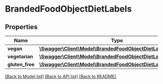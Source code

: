# BrandedFoodObjectDietLabels

## Properties
Name | Type | Description | Notes
------------ | ------------- | ------------- | -------------
**vegan** | [**\Swagger\Client\Model\BrandedFoodObjectDietLabelsVegan**](BrandedFoodObjectDietLabelsVegan.md) |  | [optional] 
**vegetarian** | [**\Swagger\Client\Model\BrandedFoodObjectDietLabelsVegetarian**](BrandedFoodObjectDietLabelsVegetarian.md) |  | [optional] 
**gluten_free** | [**\Swagger\Client\Model\BrandedFoodObjectDietLabelsGlutenFree**](BrandedFoodObjectDietLabelsGlutenFree.md) |  | [optional] 

[[Back to Model list]](../../README.md#documentation-for-models) [[Back to API list]](../../README.md#documentation-for-api-endpoints) [[Back to README]](../../README.md)

